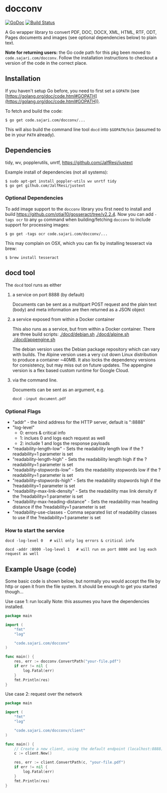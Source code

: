 # docconv
[![GoDoc](https://godoc.org/code.sajari.com/docconv?status.svg)](https://godoc.org/code.sajari.com/docconv)
[![Build Status](https://travis-ci.org/sajari/docconv.svg?branch=master)](https://travis-ci.org/sajari/docconv)

A Go wrapper library to convert PDF, DOC, DOCX, XML, HTML, RTF, ODT, Pages documents and images (see optional dependencies below) to plain text.

**Note for returning users:** the Go code path for this pkg been moved to `code.sajari.com/docconv`.  Follow the installation instructions to checkout a version of the code in the correct place.

## Installation

If you haven't setup Go before, you need to first set a `GOPATH` (see [https://golang.org/doc/code.html#GOPATH](https://golang.org/doc/code.html#GOPATH)).

To fetch and build the code:

    $ go get code.sajari.com/docconv/...

This will also build the command line tool `docd` into `$GOPATH/bin` (assumed to be in your `PATH` already).

## Dependencies
tidy, wv, popplerutils, unrtf, https://github.com/JalfResi/justext

Example install of dependencies (not all systems):

    $ sudo apt-get install poppler-utils wv unrtf tidy
    $ go get github.com/JalfResi/justext

### Optional Dependencies

To add image support to the `docconv` library you first need to install and build https://github.com/otiai10/gosseract/tree/v2.2.4.  Now you can add `-tags ocr` to any `go` command when building/fetching `docconv` to include support for processing images:

    $ go get -tags ocr code.sajari.com/docconv/...

This may complain on OSX, which you can fix by installing tesseract via brew:
	
	$ brew install tesseract

## docd tool

The `docd` tool runs as either

1. a service on port 8888 (by default)

   Documents can be sent as a multipart POST request and the plain text (body) and meta information are then returned as a JSON object

2. a service exposed from within a Docker container

   This also runs as a service, but from within a Docker container. There are three build scripts: 
   [./docd/debian.sh](./docd/debian.sh)
   [./docd/alpine.sh](./docd/alpine.sh)
   [./docd/appengine.sh](./docd/appengine.sh)

   The debian version uses the Debian package repository which can vary with builds. The Alpine version uses a very cut down Linux distribution to produce a container ~40MB. It also locks the dependency versions for consistency, but may miss out on future updates. The appengine version is a flex based custom runtime for Google Cloud.

3. via the command line.

   Documents can be sent as an argument, e.g.

   ```docd -input document.pdf```

### Optional Flags
 - "addr" - the bind address for the HTTP server, default is ":8888"
 - "log-level"
    - 0: errors & critical info
    - 1: inclues 0 and logs each request as well
    - 2: include 1 and logs the response payloads
 - "readability-length-low" - Sets the readability length low if the ?readability=1 parameter is set
 - "readability-length-high" - Sets the readability length high if the ?readability=1 parameter is set
 - "readability-stopwords-low" - Sets the readability stopwords low if the ?readability=1 parameter is set
 - "readability-stopwords-high" - Sets the readability stopwords high if the ?readability=1 parameter is set
 - "readability-max-link-density" - Sets the readability max link density if the ?readability=1 parameter is set
 - "readability-max-heading-distance" - Sets the readability max heading distance if the ?readability=1 parameter is set
 - "readability-use-classes - Comma separated list of readability classes to use if the ?readability=1 parameter is set

### How to start the service
```docd -log-level 0   # will only log errors & critical info ```

```docd -addr :8000 -log-level 1   # will run on port 8000 and log each request as well ```

## Example Usage (code)
Some basic code is shown below, but normally you would accept the file by http or open it from the file system. It should be enough to get you started though...

Use case 1: run locally 
Note: this assumes you have the dependencies installed.

```go
package main

import (
	"fmt"
	"log"

	"code.sajari.com/docconv"
)

func main() {
	res, err := docconv.ConvertPath("your-file.pdf")
	if err != nil {
		log.Fatal(err)
	}
	fmt.Println(res)
}
```

Use case 2: request over the network

```go
package main

import (
	"fmt"
	"log"

	"code.sajari.com/docconv/client"
)

func main() {
	// Create a new client, using the default endpoint (localhost:8888)
	c := client.New()

	res, err := client.ConvertPath(c, "your-file.pdf")
	if err != nil {
		log.Fatal(err)
	}
	fmt.Println(res)
}
```
